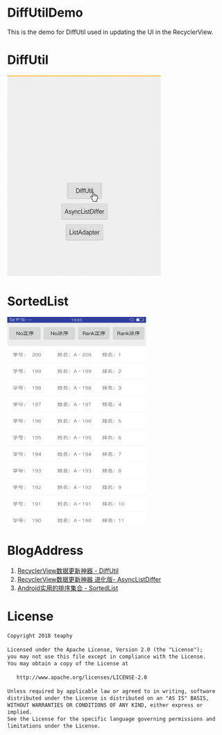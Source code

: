 # DiffUtilDemo
This is the demo for DiffUtil used in updating the UI in the RecyclerView.
# DiffUtil
<img src='https://github.com/teaphy/DiffUtilDemo/blob/master/diffutil.gif'>

# SortedList

<img src="https://raw.githubusercontent.com/teaphy/DiffUtilDemo/master/SortedList.png" width="320" height="480" >

# BlogAddress

1. [RecyclerView数据更新神器 - DiffUtil](https://blog.csdn.net/io_field/article/details/79795584)
2. [RecyclerView数据更新神器 进化版- AsyncListDiffer](https://blog.csdn.net/io_field/article/details/79804299)
3. [Android实用的排序集合 - SortedList](https://blog.csdn.net/io_field/article/details/79821191)

# License

    Copyright 2018 teaphy

    Licensed under the Apache License, Version 2.0 (the "License");
    you may not use this file except in compliance with the License.
    You may obtain a copy of the License at

       http://www.apache.org/licenses/LICENSE-2.0

    Unless required by applicable law or agreed to in writing, software
    distributed under the License is distributed on an "AS IS" BASIS,
    WITHOUT WARRANTIES OR CONDITIONS OF ANY KIND, either express or implied.
    See the License for the specific language governing permissions and
    limitations under the License.
